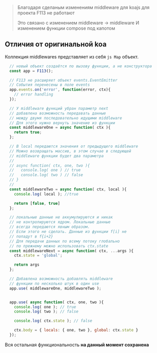 > Благодаря сделаным изменениям middleware для koajs 
> для проекта F113 не работают
> 
> Это связано с изменением middleware<Array> -> middleware<Map>
> И изменением функции compose под капотом


## Отличия от оригинальной koa
Коллекция middlewares представляет из себя ```js Map``` объект.

```js
  // новый объект создаётся по вызову функции, а не конструктора
  const app = F113(); 

  // F113 не расширяет объект events.EventEmitter
  // События перенесены в поле events
  app.events.on('error', function(error, ctx){
    // error handling
  });

  // У middleware функций убран параметр next
  // добавлена возможность передавать данные
  // между двумя последовательно идущими middleware
  // Для этого нужно вернуть значение из функции
  const middlewareOne = async function( ctx ){
    return true; 
  };

  // В local передаются значения от предыдущего middleware
  // Можно возвращать массив, в этом случае в следующей
  // middleware функции будет два параметра
  // 
  // async function( ctx, one, two ){
  //   console.log( one ) // true
  //   console.log( two ) // false
  // }
  // 
  const middlewareTwo = async function( ctx, local ){
    console.log( local ); //true

    return [false, true]
  };

  // локальные данные не аккумулируются и никак
  // не контролируются ядром. Локальные данные
  // всегда передаются явным образом.
  // Если этого не сделать. Данные из функции f[i] не 
  // попадут в f{i+2}
  // Для передачи данных по всему потоку глобально
  // по прежнему можно использовать ctx.state
  const middlewareNext = async function( ctx, ...args ){
    ctx.state = 'global';

    return args
  };

  // Добавлена возможность добавлять middleware
  // функции по несколько штук в один use
  app.use( middlewareOne, middlewareTwo );


  app.use( async function( ctx, one, two ){
    console.log( one ); // true
    console.log( two ); // false

    console.log( ctx.state ); // false

    ctx.body = { locals: { one, two }, global: ctx.state }
  });

```
Вся остальная функциональность **на данный момент сохранена**